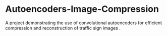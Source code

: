 # Autoencoders-Image-Compression
 A project demonstrating the use of convolutional autoencoders for efficient compression and reconstruction of traffic sign images .
